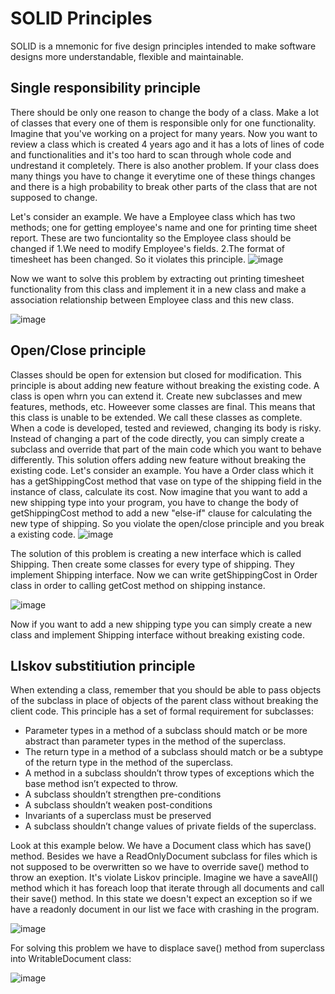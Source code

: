 # SOLID Principles
SOLID is a mnemonic for five design principles intended to
make software designs more understandable, flexible and
maintainable.

## Single responsibility principle
There should be only one reason to change the body of a class.
  Make a lot of classes that every one of them is responsible only for one functionality. Imagine that you've working on a project for many years. Now you want to review a class which is created 4 years ago and it has a lots of lines of code and functionalities and it's too hard to scan through whole code and undrestand it completely.
  There is also another problem. If your class does many things you have to change it everytime one of these things changes and there is a high probability to break other parts of the class that are not supposed to change.

  Let's consider an example. We have a Employee class which has two methods; one for getting employee's name and one for printing time sheet report. These are two funciontality so the Employee class should be changed if 1.We need to modify Employee's fields. 2.The format of timesheet has been changed. So it violates this principle.
![image](https://github.com/Peyman-hme/BasicsOfOOP/assets/62210041/4f0629be-b6bc-4526-b0f5-7b2b97f17823)

  Now we want to solve this problem by extracting out printing timesheet functionality from this class and implement it in a new class and make a association relationship between Employee class and this new class.

![image](https://github.com/Peyman-hme/BasicsOfOOP/assets/62210041/e2031a99-c873-4c6e-bb5f-de7f721b7deb)


## Open/Close principle
Classes should be open for extension but closed for
modification.
This principle is about adding new feature without breaking the existing code. A class is open whrn you can extend it. Create new subclasses and mew features, methods, etc. Howeever some classes are final. This means that this class is unable to be extended. We call these classes as complete.
When a code is developed, tested and reviewed, changing its body is risky. Instead of changing a part of the code directly, you can simply create a subclass and override that part of the main code which you want to behave differently. This solution offers adding new feature without breaking the existing code.
Let's consider an example. You have a Order class which it has a getShippingCost method that vase on type of the shipping field in the instance of class, calculate its cost. Now imagine that you want to add a new shipping type into your program, you have to change the body of getShippingCost method to add a new "else-if" clause for calculating the new type of shipping. So you violate the open/close principle and you break a existing code.
![image](https://github.com/Peyman-hme/BasicsOfOOP/assets/62210041/7d3c4a40-03ba-4477-a236-2786ddda2444)


The solution of this problem is creating a new interface which is called Shipping. Then create some classes for every type of shipping. They implement Shipping interface. Now we can write getShippingCost in Order class in order to calling getCost method on shipping instance.

![image](https://github.com/Peyman-hme/BasicsOfOOP/assets/62210041/f26ba065-3e6a-44f7-a0d8-beb36d04072d)

Now if you want to add a new shipping type you can simply create a new class and implement Shipping interface without breaking existing code.

## LIskov substitiution principle
When extending a class, remember that you should be able to pass objects of the subclass in place of objects of
the parent class without breaking the client code.
This principle has a set of formal requirement for subclasses:
+ Parameter types in a method of a subclass should match or be more abstract than parameter types in the method of the superclass.
+ The return type in a method of a subclass should match or be a subtype of the return type in the method of the superclass.
+ A method in a subclass shouldn’t throw types of exceptions which the base method isn’t expected to throw.
+ A subclass shouldn’t strengthen pre-conditions
+ A subclass shouldn’t weaken post-conditions
+ Invariants of a superclass must be preserved
+ A subclass shouldn’t change values of private fields of the superclass.

Look at this example below. We have a Document class which has save() method. Besides we have a ReadOnlyDocument subclass for files which is not supposed to be overwritten so we have to override save() method to throw an exeption. It's violate Liskov principle. Imagine we have a saveAll() method which it has foreach loop that iterate through all documents and call their save() method. In this state we doesn't expect an exception so if we have a readonly document in our list we face with crashing in the program.

![image](https://github.com/Peyman-hme/BasicsOfOOP/assets/62210041/5c5eed77-b186-4505-bdf1-96959dcd8526)

For solving this problem we have to displace save() method from superclass into WritableDocument class:

![image](https://github.com/Peyman-hme/BasicsOfOOP/assets/62210041/464f613b-bd6c-418e-b5b4-761c1ac9bedc)


